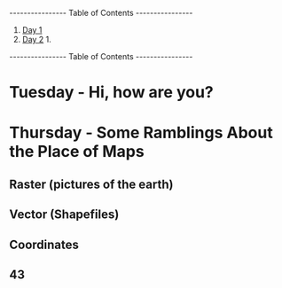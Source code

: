 ---------------- Table of Contents ---------------- 

1. [Day 1](#day1)
1. [Day 2](#day2)
	1. 

---------------- Table of Contents ---------------- 
# <a id="day1"></a>Tuesday - Hi, how are you?

# <a id="day2"></a>Thursday - Some Ramblings About the Place of Maps
## Raster (pictures of the earth)
## Vector (Shapefiles)

## Coordinates
## 43